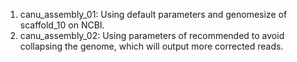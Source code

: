 1) canu_assembly_01: Using default parameters and genomesize of scaffold_10 on NCBI.
2) canu_assembly_02: Using parameters of recommended to avoid collapsing the genome, which will output more corrected reads.
